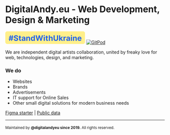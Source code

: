 # DigitalAndy.eu - Web Development, Design &amp; Marketing

[![StandWithUkraine](https://raw.githubusercontent.com/vshymanskyy/StandWithUkraine/main/badges/StandWithUkraine.svg)](https://github.com/vshymanskyy/StandWithUkraine)
[![GitPod](https://img.shields.io/badge/Contribute%20with-Gitpod-908a85?logo=gitpod)](https://gitpod.io/#https://github.com/digitalandyeu/.github)

We are independent digital artists collaboration, united by freaky love for web, technologies, design, and marketing.

### We do

-   Websites
-   Brands
-   Advertisements
-   IT support for Online Sales
-   Other small digital solutions for modern business needs

[Figma starter](https://www.figma.com/file/0AdHJVIm34eSJ0eRissQfe/Starter-%3A-Web?node-id=1%3A12&t=2H9vpif7XKQGlwfp-1) | [Public data](./public/data/)

---

<small>Maintained by **@digitalandyeu since 2019.** All rights reserved.</small>
